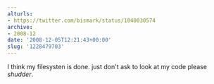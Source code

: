 ```yaml
---
alturls:
- https://twitter.com/bismark/status/1040030574
archive:
- 2008-12
date: '2008-12-05T12:21:43+00:00'
slug: '1228479703'
---
```


I think my filesysten is done. just don't ask to look at my code please *shudder*.

